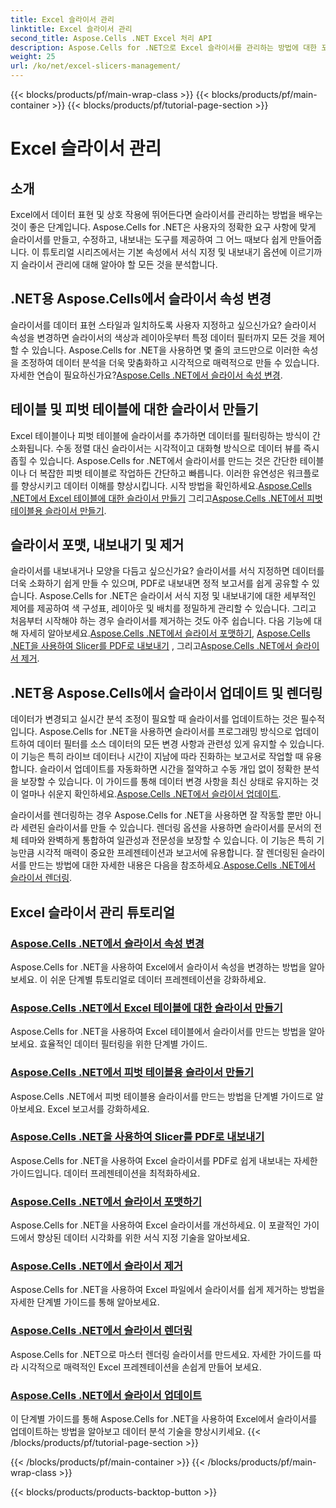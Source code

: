 ```yaml
---
title: Excel 슬라이서 관리
linktitle: Excel 슬라이서 관리
second_title: Aspose.Cells .NET Excel 처리 API
description: Aspose.Cells for .NET으로 Excel 슬라이서를 관리하는 방법에 대한 포괄적인 튜토리얼을 살펴보세요. 슬라이서를 손쉽게 만들고, 업데이트하고, 포맷하고, 내보내는 방법을 알아보세요.
weight: 25
url: /ko/net/excel-slicers-management/
---
```


{{< blocks/products/pf/main-wrap-class >}}
{{< blocks/products/pf/main-container >}}
{{< blocks/products/pf/tutorial-page-section >}}

# Excel 슬라이서 관리

## 소개

Excel에서 데이터 표현 및 상호 작용에 뛰어든다면 슬라이서를 관리하는 방법을 배우는 것이 좋은 단계입니다. Aspose.Cells for .NET은 사용자의 정확한 요구 사항에 맞게 슬라이서를 만들고, 수정하고, 내보내는 도구를 제공하여 그 어느 때보다 쉽게 만들어줍니다. 이 튜토리얼 시리즈에서는 기본 속성에서 서식 지정 및 내보내기 옵션에 이르기까지 슬라이서 관리에 대해 알아야 할 모든 것을 분석합니다.

## .NET용 Aspose.Cells에서 슬라이서 속성 변경
슬라이서를 데이터 표현 스타일과 일치하도록 사용자 지정하고 싶으신가요? 슬라이서 속성을 변경하면 슬라이서의 색상과 레이아웃부터 특정 데이터 필터까지 모든 것을 제어할 수 있습니다. Aspose.Cells for .NET을 사용하면 몇 줄의 코드만으로 이러한 속성을 조정하여 데이터 분석을 더욱 맞춤화하고 시각적으로 매력적으로 만들 수 있습니다. 자세한 연습이 필요하신가요?[Aspose.Cells .NET에서 슬라이서 속성 변경](./change-slicer-properties/).

## 테이블 및 피벗 테이블에 대한 슬라이서 만들기
 Excel 테이블이나 피벗 테이블에 슬라이서를 추가하면 데이터를 필터링하는 방식이 간소화됩니다. 수동 정렬 대신 슬라이서는 시각적이고 대화형 방식으로 데이터 뷰를 즉시 좁힐 수 있습니다. Aspose.Cells for .NET에서 슬라이서를 만드는 것은 간단한 테이블이나 더 복잡한 피벗 테이블로 작업하든 간단하고 빠릅니다. 이러한 유연성은 워크플로를 향상시키고 데이터 이해를 향상시킵니다. 시작 방법을 확인하세요.[Aspose.Cells .NET에서 Excel 테이블에 대한 슬라이서 만들기](./create-slicer-excel-table/) 그리고[Aspose.Cells .NET에서 피벗 테이블용 슬라이서 만들기](./create-slicer-pivot-table/).

## 슬라이서 포맷, 내보내기 및 제거
 슬라이서를 내보내거나 모양을 다듬고 싶으신가요? 슬라이서를 서식 지정하면 데이터를 더욱 소화하기 쉽게 만들 수 있으며, PDF로 내보내면 정적 보고서를 쉽게 공유할 수 있습니다. Aspose.Cells for .NET은 슬라이서 서식 지정 및 내보내기에 대한 세부적인 제어를 제공하여 색 구성표, 레이아웃 및 배치를 정밀하게 관리할 수 있습니다. 그리고 처음부터 시작해야 하는 경우 슬라이서를 제거하는 것도 아주 쉽습니다. 다음 기능에 대해 자세히 알아보세요.[Aspose.Cells .NET에서 슬라이서 포맷하기](./format-slicers/), [Aspose.Cells .NET을 사용하여 Slicer를 PDF로 내보내기](./export-slicer-to-pdf/) , 그리고[Aspose.Cells .NET에서 슬라이서 제거](./remove-slicers/).

## .NET용 Aspose.Cells에서 슬라이서 업데이트 및 렌더링

데이터가 변경되고 실시간 분석 조정이 필요할 때 슬라이서를 업데이트하는 것은 필수적입니다. Aspose.Cells for .NET을 사용하면 슬라이서를 프로그래밍 방식으로 업데이트하여 데이터 필터를 소스 데이터의 모든 변경 사항과 관련성 있게 유지할 수 있습니다. 이 기능은 특히 라이브 데이터나 시간이 지남에 따라 진화하는 보고서로 작업할 때 유용합니다. 슬라이서 업데이트를 자동화하면 시간을 절약하고 수동 개입 없이 정확한 분석을 보장할 수 있습니다. 이 가이드를 통해 데이터 변경 사항을 최신 상태로 유지하는 것이 얼마나 쉬운지 확인하세요.[Aspose.Cells .NET에서 슬라이서 업데이트](./update-slicers/).

슬라이서를 렌더링하는 경우 Aspose.Cells for .NET을 사용하면 잘 작동할 뿐만 아니라 세련된 슬라이서를 만들 수 있습니다. 렌더링 옵션을 사용하면 슬라이서를 문서의 전체 테마와 완벽하게 통합하여 일관성과 전문성을 보장할 수 있습니다. 이 기능은 특히 기능만큼 시각적 매력이 중요한 프레젠테이션과 보고서에 유용합니다. 잘 렌더링된 슬라이서를 만드는 방법에 대한 자세한 내용은 다음을 참조하세요.[Aspose.Cells .NET에서 슬라이서 렌더링](./render-slicers/).

## Excel 슬라이서 관리 튜토리얼
### [Aspose.Cells .NET에서 슬라이서 속성 변경](./change-slicer-properties/)
Aspose.Cells for .NET을 사용하여 Excel에서 슬라이서 속성을 변경하는 방법을 알아보세요. 이 쉬운 단계별 튜토리얼로 데이터 프레젠테이션을 강화하세요.
### [Aspose.Cells .NET에서 Excel 테이블에 대한 슬라이서 만들기](./create-slicer-excel-table/)
Aspose.Cells for .NET을 사용하여 Excel 테이블에서 슬라이서를 만드는 방법을 알아보세요. 효율적인 데이터 필터링을 위한 단계별 가이드.
### [Aspose.Cells .NET에서 피벗 테이블용 슬라이서 만들기](./create-slicer-pivot-table/)
Aspose.Cells .NET에서 피벗 테이블용 슬라이서를 만드는 방법을 단계별 가이드로 알아보세요. Excel 보고서를 강화하세요.
### [Aspose.Cells .NET을 사용하여 Slicer를 PDF로 내보내기](./export-slicer-to-pdf/)
Aspose.Cells for .NET을 사용하여 Excel 슬라이서를 PDF로 쉽게 내보내는 자세한 가이드입니다. 데이터 프레젠테이션을 최적화하세요.
### [Aspose.Cells .NET에서 슬라이서 포맷하기](./format-slicers/)
Aspose.Cells for .NET을 사용하여 Excel 슬라이서를 개선하세요. 이 포괄적인 가이드에서 향상된 데이터 시각화를 위한 서식 지정 기술을 알아보세요.
### [Aspose.Cells .NET에서 슬라이서 제거](./remove-slicers/)
Aspose.Cells for .NET을 사용하여 Excel 파일에서 슬라이서를 쉽게 제거하는 방법을 자세한 단계별 가이드를 통해 알아보세요.
### [Aspose.Cells .NET에서 슬라이서 렌더링](./render-slicers/)
Aspose.Cells for .NET으로 마스터 렌더링 슬라이서를 만드세요. 자세한 가이드를 따라 시각적으로 매력적인 Excel 프레젠테이션을 손쉽게 만들어 보세요.
### [Aspose.Cells .NET에서 슬라이서 업데이트](./update-slicers/)
이 단계별 가이드를 통해 Aspose.Cells for .NET을 사용하여 Excel에서 슬라이서를 업데이트하는 방법을 알아보고 데이터 분석 기술을 향상시키세요.
{{< /blocks/products/pf/tutorial-page-section >}}

{{< /blocks/products/pf/main-container >}}
{{< /blocks/products/pf/main-wrap-class >}}

{{< blocks/products/products-backtop-button >}}
